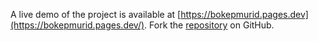 A live demo of the project is available at [https://bokepmurid.pages.dev](https://bokepmurid.pages.dev/).
Fork the [repository](https://github.com/tarnisjowanda/bokepmurid) on GitHub.
